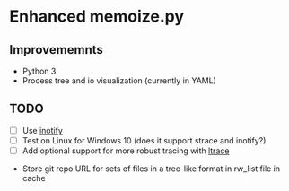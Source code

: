 # Enhanced memoize.py

## Improvememnts
- Python 3
- Process tree and io visualization (currently in YAML)

## TODO
- [ ] Use [inotify](https://en.wikipedia.org/wiki/Inotify)
- [ ] Test on Linux for Windows 10 (does it support strace and inotify?)
- [ ] Add optional support for more robust tracing
  with [ltrace](https://en.wikipedia.org/wiki/Ltrace)
- Store git repo URL for sets of files in a tree-like format in rw_list file in cache
